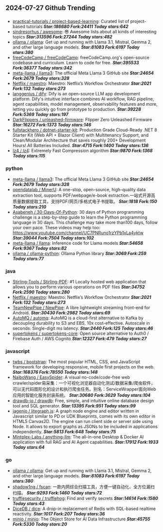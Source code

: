 ## 2024-07-27 Github Trending

### 
* [practical-tutorials / project-based-learning](https://github.com/practical-tutorials/project-based-learning): Curated list of project-based tutorials ***Star:186680 Fork:24411 Today stars:642***
* [sindresorhus / awesome](https://github.com/sindresorhus/awesome): 😎 Awesome lists about all kinds of interesting topics ***Star:313596 Fork:27244 Today stars:482***
* [ollama / ollama](https://github.com/ollama/ollama): Get up and running with Llama 3.1, Mistral, Gemma 2, and other large language models. ***Star:81083 Fork:6197 Today stars:380***
* [freeCodeCamp / freeCodeCamp](https://github.com/freeCodeCamp/freeCodeCamp): freeCodeCamp.org's open-source codebase and curriculum. Learn to code for free. ***Star:395533 Fork:36377 Today stars:342***
* [meta-llama / llama3](https://github.com/meta-llama/llama3): The official Meta Llama 3 GitHub site ***Star:24654 Fork:2679 Today stars:328***
* [Netflix / maestro](https://github.com/Netflix/maestro): Maestro: Netflix’s Workflow Orchestrator ***Star:2021 Fork:132 Today stars:273***
* [langgenius / dify](https://github.com/langgenius/dify): Dify is an open-source LLM app development platform. Dify's intuitive interface combines AI workflow, RAG pipeline, agent capabilities, model management, observability features and more, letting you quickly go from prototype to production. ***Star:39228 Fork:5369 Today stars:197***
* [DarkFlippers / unleashed-firmware](https://github.com/DarkFlippers/unleashed-firmware): Flipper Zero Unleashed Firmware ***Star:16272 Fork:1373 Today stars:146***
* [fullstackhero / dotnet-starter-kit](https://github.com/fullstackhero/dotnet-starter-kit): Production Grade Cloud-Ready .NET 8 Starter Kit (Web API + Blazor Client) with Multitenancy Support, and Clean/Modular Architecture that saves roughly 200+ Development Hours! All Batteries Included. ***Star:4715 Fork:1400 Today stars:136***
* [lz4 / lz4](https://github.com/lz4/lz4): Extremely Fast Compression algorithm ***Star:9870 Fork:1368 Today stars:115***

### python
* [meta-llama / llama3](https://github.com/meta-llama/llama3): The official Meta Llama 3 GitHub site ***Star:24654 Fork:2679 Today stars:328***
* [opendatalab / MinerU](https://github.com/opendatalab/MinerU): A one-stop, open-source, high-quality data extraction tool, supports PDF/webpage/e-book extraction.一站式开源高质量数据提取工具，支持PDF/网页/多格式电子书提取。 ***Star:1818 Fork:150 Today stars:210***
* [Asabeneh / 30-Days-Of-Python](https://github.com/Asabeneh/30-Days-Of-Python): 30 days of Python programming challenge is a step-by-step guide to learn the Python programming language in 30 days. This challenge may take more than100 days, follow your own pace. These videos may help too: https://www.youtube.com/channel/UC7PNRuno1rzYPb1xLa4yktw ***Star:39044 Fork:7504 Today stars:102***
* [meta-llama / llama](https://github.com/meta-llama/llama): Inference code for Llama models ***Star:54658 Fork:9367 Today stars:82***
* [ollama / ollama-python](https://github.com/ollama/ollama-python): Ollama Python library ***Star:3069 Fork:259 Today stars:77***

### java
* [Stirling-Tools / Stirling-PDF](https://github.com/Stirling-Tools/Stirling-PDF): #1 Locally hosted web application that allows you to perform various operations on PDF files ***Star:34752 Fork:2590 Today stars:280***
* [Netflix / maestro](https://github.com/Netflix/maestro): Maestro: Netflix’s Workflow Orchestrator ***Star:2021 Fork:132 Today stars:273***
* [TeamNewPipe / NewPipe](https://github.com/TeamNewPipe/NewPipe): A libre lightweight streaming front-end for Android. ***Star:30430 Fork:2982 Today stars:69***
* [AutoMQ / automq](https://github.com/AutoMQ/automq): AutoMQ is a cloud-first alternative to Kafka by decoupling durability to S3 and EBS. 10x cost-effective. Autoscale in seconds. Single-digit ms latency. ***Star:2440 Fork:125 Today stars:46***
* [supertokens / supertokens-core](https://github.com/supertokens/supertokens-core): Open source alternative to Auth0 / Firebase Auth / AWS Cognito ***Star:12327 Fork:479 Today stars:27***

### javascript
* [twbs / bootstrap](https://github.com/twbs/bootstrap): The most popular HTML, CSS, and JavaScript framework for developing responsive, mobile first projects on the web. ***Star:168376 Fork:78550 Today stars:148***
* [NaiboWang / EasySpider](https://github.com/NaiboWang/EasySpider): A visual no-code/code-free web crawler/spider易采集：一个可视化浏览器自动化测试/数据采集/爬虫软件，可以无代码图形化的设计和执行爬虫任务。别名：ServiceWrapper面向Web应用的智能化服务封装系统。 ***Star:30680 Fork:3629 Today stars:104***
* [drawdb-io / drawdb](https://github.com/drawdb-io/drawdb): Free, simple, and intuitive online database design tool and SQL generator. ***Star:13395 Fork:951 Today stars:99***
* [jagenjo / litegraph.js](https://github.com/jagenjo/litegraph.js): A graph node engine and editor written in Javascript similar to PD or UDK Blueprints, comes with its own editor in HTML5 Canvas2D. The engine can run client side or server side using Node. It allows to export graphs as JSONs to be included in applications independently. ***Star:5813 Fork:648 Today stars:75***
* [Mintplex-Labs / anything-llm](https://github.com/Mintplex-Labs/anything-llm): The all-in-one Desktop & Docker AI application with full RAG and AI Agent capabilities. ***Star:17912 Fork:1933 Today stars:64***

### go
* [ollama / ollama](https://github.com/ollama/ollama): Get up and running with Llama 3.1, Mistral, Gemma 2, and other large language models. ***Star:81083 Fork:6197 Today stars:380***
* [shadow1ng / fscan](https://github.com/shadow1ng/fscan): 一款内网综合扫描工具，方便一键自动化、全方位漏扫扫描。 ***Star:9293 Fork:1460 Today stars:72***
* [trufflesecurity / trufflehog](https://github.com/trufflesecurity/trufflehog): Find and verify secrets ***Star:14614 Fork:1580 Today stars:43***
* [DiceDB / dice](https://github.com/DiceDB/dice): A drop-in replacement of Redis with SQL-based realtime reactivity. ***Star:1017 Fork:207 Today stars:36***
* [minio / minio](https://github.com/minio/minio): The Object Store for AI Data Infrastructure ***Star:45755 Fork:5330 Today stars:20***
